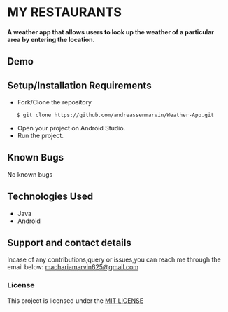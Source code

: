 # MY RESTAURANTS
#### A weather app that allows users to look up the weather of a particular area by entering the location. 

## Demo

## Setup/Installation Requirements
* Fork/Clone the repository
```
   $ git clone https://github.com/andreassenmarvin/Weather-App.git
```
* Open your project on Android Studio.
* Run the project.

## Known Bugs
No known bugs
## Technologies Used
* Java
* Android
## Support and contact details
Incase of any contributions,query or issues,you can reach me through the email below:
machariamarvin625@gmail.com
### License
This project is licensed under the [MIT LICENSE](https://github.com/andreassenmarvin/Weather-App/blob/master/LICENSE) 